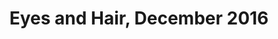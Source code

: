 ---
title: Eyes and Hair, December 2016
showTitle: true
image: /img/drawings/eyesandhair.jpg
materials: charcoal, colored pencils
description:
---